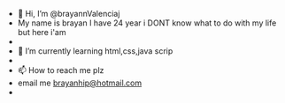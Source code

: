 - 👋 Hi, I’m @brayannValenciaj
- My name is brayan I have 24 year i DONT know what to do with my life but here i'am
-
- 🌱 I’m currently learning html,css,java scrip
-
- 📫 How to reach me plz 
- email me brayanhip@hotmail.com 
-
<!---
brayannValenciaj/brayannValenciaj is a ✨ special ✨ repository because its `README.md` (this file) appears on your GitHub profile.
You can click the Preview link to take a look at your changes.
--->
